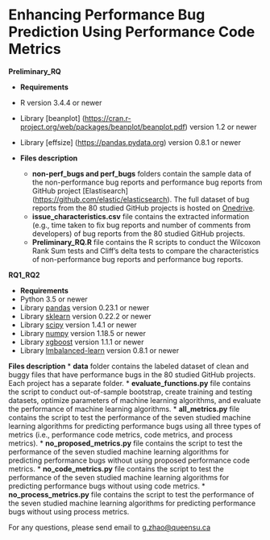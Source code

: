# Enhancing Performance Bug Prediction Using Performance Code Metrics #

**Preliminary_RQ**
* **Requirements**
* R version 3.4.4 or newer
* Library [beanplot] (https://cran.r-project.org/web/packages/beanplot/beanplot.pdf) version 1.2 or newer
* Library [effsize] (https://pandas.pydata.org) version 0.8.1 or newer

* **Files description**
	*  **non-perf_bugs and perf_bugs** folders contain the sample data of the non-performance bug reports and performance bug reports from GitHub project [Elastisearch] (https://github.com/elastic/elasticsearch). The full dataset of bug reports from the 80 studied GitHub projects is hosted on [Onedrive](https://queensuca-my.sharepoint.com/:f:/r/personal/17gz2_queensu_ca/Documents/Bug%20Reports?csf=1&web=1&e=Yg5dQo).
	*  **issue_characteristics.csv** file contains the extracted information (e.g., time taken to fix bug reports and number of comments from developers) of bug reports from the 80 studied GitHub projects.
	*  **Preliminary_RQ.R** file contains the R scripts to conduct the Wilcoxon Rank Sum tests and Cliff’s delta tests to compare the characteristics of non-performance bug reports and performance bug reports. 


**RQ1_RQ2**
* **Requirements**
* Python 3.5 or newer
* Library [pandas](https://pandas.pydata.org) version 0.23.1 or newer
* Library [sklearn](https://scikit-learn.org/stable) version 0.22.2 or newer
* Library [scipy](https://www.scipy.org) version 1.4.1 or newer
* Library [numpy](https://numpy.org) version 1.18.5 or newer
* Library [xgboost](https://xgboost.readthedocs.io/en/latest/get_started.html) version 1.1.1 or newer
* Library [Imbalanced-learn](https://imbalanced-learn.org/stable/index.html) version 0.8.1 or newer

**Files description**
	*  **data** folder contains the labeled dataset of clean and buggy files that have performance bugs in the 80 studied GitHub projects. Each project has a separate folder.
	*  **evaluate_functions.py** file contains the script to conduct out-of-sample bootstrap, create training and testing datasets, optimize parameters of machine learning algorithms, and evaluate the performance of machine learning algorithms. 
	*  **all_metrics.py** file contains the script to test the performance of the seven studied machine learning algorithms for predicting performance bugs using all three types of metrics (i.e., performance code metrics, code metrics, and process metrics). 
	*  **no_proposed_metrics.py** file contains the script to test the performance of the seven studied machine learning algorithms for predicting performance bugs without using proposed performance code metrics. 
	*  **no_code_metrics.py** file contains the script to test the performance of the seven studied machine learning algorithms for predicting performance bugs without using code metrics. 
	*  **no_process_metrics.py** file contains the script to test the performance of the seven studied machine learning algorithms for predicting performance bugs without using process metrics. 

For any questions, please send email to g.zhao@queensu.ca


